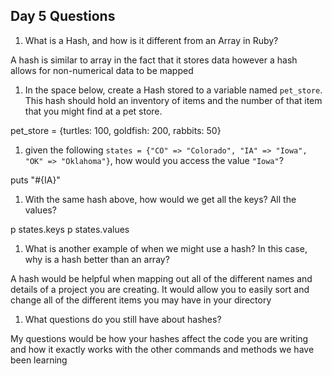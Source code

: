 ## Day 5 Questions

1. What is a Hash, and how is it different from an Array in Ruby?

A hash is similar to array in the fact that it stores data however a hash allows for non-numerical data to be mapped

1. In the space below, create a Hash stored to a variable named `pet_store`.  This hash should hold an inventory of items and the number of that item that you might find at a pet store.

pet_store = {turtles: 100, goldfish: 200, rabbits: 50}

1. given the following `states = {"CO" => "Colorado", "IA" => "Iowa", "OK" => "Oklahoma"}`, how would you access the value `"Iowa"`?

puts "#{IA}"

1. With the same hash above, how would we get all the keys?  All the values?

p states.keys
p states.values

1. What is another example of when we might use a hash?  In this case, why is a hash better than an array?

A hash would be helpful when mapping out all of the different names and details of a project you are creating. It would allow you to easily sort and change all of the different items you may have in your directory

1. What questions do you still have about hashes?

My questions would be how your hashes affect the code you are writing and how it exactly works with the other commands and methods we have been learning
